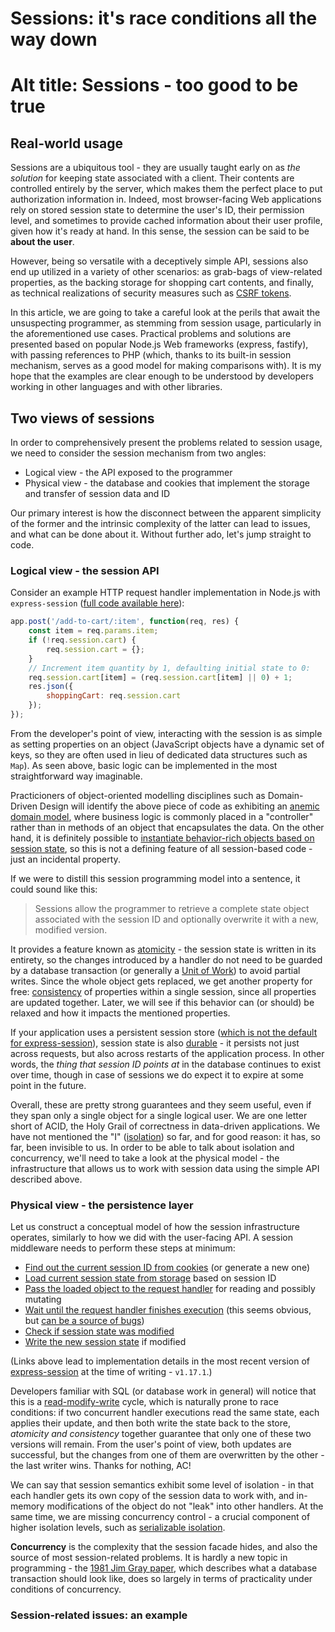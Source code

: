 # Sessions: it's race conditions all the way down
# Alt title: Sessions - too good to be true

## Real-world usage

Sessions are a ubiquitous tool - they are usually taught early on as *the solution* for keeping state associated with a client. Their contents are controlled entirely by the server, which makes them the perfect place to put authorization information in. Indeed, most browser-facing Web applications rely on stored session state to determine the user's ID, their permission level, and sometimes to provide cached information about their user profile, given how it's ready at hand. In this sense, the session can be said to be **about the user**.

However, being so versatile with a deceptively simple API, sessions also end up utilized in a variety of other scenarios: as grab-bags of view-related properties, as the backing storage for shopping cart contents, and finally, as technical realizations of security measures such as [CSRF tokens](https://cheatsheetseries.owasp.org/cheatsheets/Cross-Site_Request_Forgery_Prevention_Cheat_Sheet.html#token-based-mitigation).

In this article, we are going to take a careful look at the perils that await the unsuspecting programmer, as stemming from session usage, particularly in the aforementioned use cases. Practical problems and solutions are presented based on popular Node.js Web frameworks (express, fastify), with passing references to PHP (which, thanks to its built-in session mechanism, serves as a good model for making comparisons with). It is my hope that the examples are clear enough to be understood by developers working in other languages and with other libraries.

## Two views of sessions

In order to comprehensively present the problems related to session usage, we need to consider the session mechanism from two angles:
* Logical view - the API exposed to the programmer
* Physical view - the database and cookies that implement the storage and transfer of session data and ID

Our primary interest is how the disconnect between the apparent simplicity of the former and the intrinsic complexity of the latter can lead to issues, and what can be done about it. Without further ado, let's jump straight to code.

### Logical view - the session API

Consider an example HTTP request handler implementation in Node.js with `express-session` ([full code available here](code/express-session-simple.js)):
```js
app.post('/add-to-cart/:item', function(req, res) {
    const item = req.params.item;
    if (!req.session.cart) {
        req.session.cart = {};
    }
    // Increment item quantity by 1, defaulting initial state to 0:
    req.session.cart[item] = (req.session.cart[item] || 0) + 1;
    res.json({
        shoppingCart: req.session.cart
    });
});
```

From the developer's point of view, interacting with the session is as simple as setting properties on an object (JavaScript objects have a dynamic set of keys, so they are often used in lieu of dedicated data structures such as `Map`). As seen above, basic logic can be implemented in the most straightforward way imaginable.

Practicioners of object-oriented modelling disciplines such as Domain-Driven Design will identify the above piece of code as exhibiting an [anemic domain model](https://www.martinfowler.com/bliki/AnemicDomainModel.html), where business logic is commonly placed in a "controller" rather than in methods of an object that encapsulates the data. On the other hand, it is definitely possible to [instantiate behavior-rich objects based on session state](https://github.com/auchenberg/nodejs-shopping-cart/blob/f59cb09679bd5c5ab9a05849223de56fd3bd9ee3/routes/index.js#L23), so this is not a defining feature of all session-based code - just an incidental property.

If we were to distill this session programming model into a sentence, it could sound like this:
> Sessions allow the programmer to retrieve a complete state object associated with the session ID and optionally overwrite it with a new, modified version.

It provides a feature known as [atomicity](https://en.wikipedia.org/wiki/ACID#Atomicity) - the session state is written in its entirety, so the changes introduced by a handler do not need to be guarded by a database transaction (or generally a [Unit of Work](https://martinfowler.com/eaaCatalog/unitOfWork.html)) to avoid partial writes. Since the whole object gets replaced, we get another property for free: [consistency](https://en.wikipedia.org/wiki/ACID#Consistency) of properties within a single session, since all properties are updated together. Later, we will see if this behavior can (or should) be relaxed and how it impacts the mentioned properties.

If your application uses a persistent session store ([which is not the default for express-session](https://github.com/expressjs/session/tree/v1.17.1#sessionoptions)), session state is also [durable](https://en.wikipedia.org/wiki/Durability_(database_systems)) - it persists not just across requests, but also across restarts of the application process. In other words, the *thing that session ID points at* in the database continues to exist over time, though in case of sessions we do expect it to expire at some point in the future.

Overall, these are pretty strong guarantees and they seem useful, even if they span only a single object for a single logical user. We are one letter short of ACID, the Holy Grail of correctness in data-driven applications. We have not mentioned the "I" ([isolation](https://en.wikipedia.org/wiki/ACID#Isolation)) so far, and for good reason: it has, so far, been invisible to us. In order to be able to talk about isolation and concurrency, we'll need to take a look at the physical model - the infrastructure that allows us to work with session data using the simple API described above.

### Physical view - the persistence layer

Let us construct a conceptual model of how the session infrastructure operates, similarly to how we did with the user-facing API. A session middleware needs to perform these steps at minimum:
* [Find out the current session ID from cookies](https://github.com/expressjs/session/blob/v1.17.1/index.js#L217) (or generate a new one)
* [Load current session state from storage](https://github.com/expressjs/session/blob/v1.17.1/index.js#L481) based on session ID
* [Pass the loaded object to the request handler](https://github.com/expressjs/session/blob/v1.17.1/session/store.js#L100) for reading and possibly mutating
* [Wait until the request handler finishes execution](https://github.com/expressjs/session/blob/v1.17.1/index.js#L246) (this seems obvious, but [can be a source of bugs](https://stackoverflow.com/questions/66852129/session-variables-are-undefined-after-refreshing-the-page-in-node-js/66852239#66852239))
* [Check if session state was modified](https://github.com/expressjs/session/blob/v1.17.1/index.js#L420)
* [Write the new session state](https://github.com/expressjs/session/blob/v1.17.1/index.js#L331) if modified

(Links above lead to implementation details in the most recent version of [express-session](https://www.npmjs.com/package/express-session) at the time of writing - `v1.17.1`.)

Developers familiar with SQL (or database work in general) will notice that this is a [read-modify-write](https://www.2ndquadrant.com/en/blog/postgresql-anti-patterns-read-modify-write-cycles/) cycle, which is naturally prone to race conditions: if two concurrent handler executions read the same state, each applies their update, and then both write the state back to the store, *atomicity and consistency* together guarantee that only one of these two versions will remain. From the user's point of view, both updates are successful, but the changes from one of them are overwritten by the other - the last writer wins. Thanks for nothing, AC!

We can say that session semantics exhibit some level of isolation - in that each handler gets its own copy of the session data to work with, and in-memory modifications of the object do not "leak" into other handlers. At the same time, we are missing concurrency control - a crucial component of higher isolation levels, such as [serializable isolation](https://en.wikipedia.org/wiki/Serializability).

**Concurrency** is the complexity that the session facade hides, and also the source of most session-related problems. It is hardly a new topic in programming - the [1981 Jim Gray paper](http://jimgray.azurewebsites.net/papers/thetransactionconcept.pdf), which describes what a database transaction should look like, does so largely in terms of practicality under conditions of concurrency.

### Session-related issues: an example

